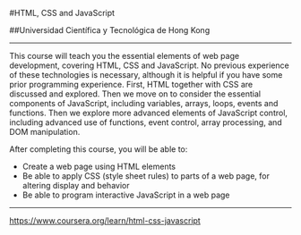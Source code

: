 #HTML, CSS and JavaScript

##Universidad Científica y Tecnológica de Hong Kong

---

This course will teach you the essential elements of web page development, covering HTML, CSS and JavaScript. No previous experience of these technologies is necessary, although it is helpful if you have some prior programming experience. First, HTML together with CSS are discussed and explored. Then we move on to consider the essential components of JavaScript, including variables, arrays, loops, events and functions. Then we explore more advanced elements of JavaScript control, including advanced use of functions, event control, array processing, and DOM manipulation.

After completing this course, you will be able to:

- Create a web page using HTML elements
- Be able to apply CSS (style sheet rules) to parts of a web page, for altering display and behavior
- Be able to program interactive JavaScript in a web page

---

https://www.coursera.org/learn/html-css-javascript
